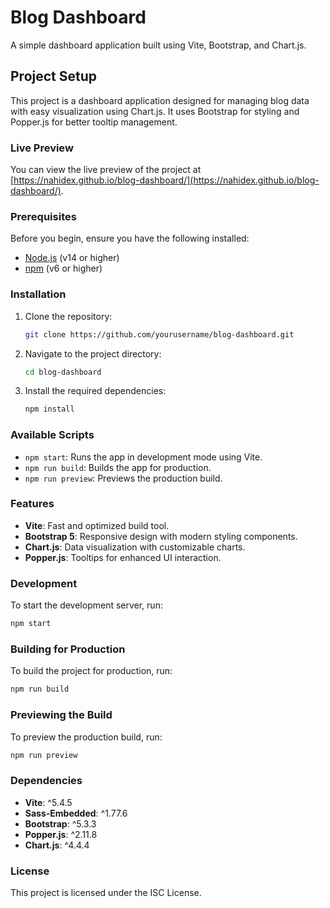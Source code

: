 # Blog Dashboard

A simple dashboard application built using Vite, Bootstrap, and Chart.js.

## Project Setup

This project is a dashboard application designed for managing blog data with easy visualization using Chart.js. It uses Bootstrap for styling and Popper.js for better tooltip management.

### Live Preview

You can view the live preview of the project at [https://nahidex.github.io/blog-dashboard/](https://nahidex.github.io/blog-dashboard/).

### Prerequisites

Before you begin, ensure you have the following installed:

- [Node.js](https://nodejs.org/) (v14 or higher)
- [npm](https://www.npmjs.com/) (v6 or higher)

### Installation

1. Clone the repository:

   ```bash
   git clone https://github.com/yourusername/blog-dashboard.git
   ```

2. Navigate to the project directory:

   ```bash
   cd blog-dashboard
   ```

3. Install the required dependencies:

   ```bash
   npm install
   ```

### Available Scripts

- `npm start`: Runs the app in development mode using Vite.
- `npm run build`: Builds the app for production.
- `npm run preview`: Previews the production build.

### Features

- **Vite**: Fast and optimized build tool.
- **Bootstrap 5**: Responsive design with modern styling components.
- **Chart.js**: Data visualization with customizable charts.
- **Popper.js**: Tooltips for enhanced UI interaction.

### Development

To start the development server, run:

```bash
npm start
```

### Building for Production

To build the project for production, run:

```bash
npm run build
```

### Previewing the Build

To preview the production build, run:

```bash
npm run preview
```

### Dependencies

- **Vite**: ^5.4.5
- **Sass-Embedded**: ^1.77.6
- **Bootstrap**: ^5.3.3
- **Popper.js**: ^2.11.8
- **Chart.js**: ^4.4.4

### License

This project is licensed under the ISC License.
